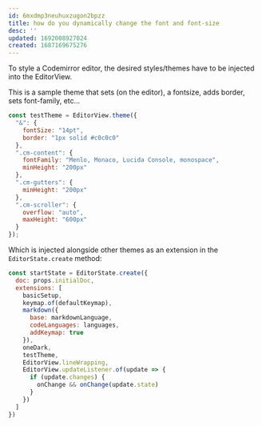 ```yaml
---
id: 6mxdmp3neuhuxzugon2bpzz
title: how do you dynamically change the font and font-size
desc: ''
updated: 1692008927024
created: 1687169675276
---
```


To style a Codemirror editor, the desired styles/themes have to be injected into the EditorView.

This is a sample theme that sets (on the editor), a fontsize, adds border, sets font-family, etc... 

```javascript
const testTheme = EditorView.theme({
  "&": {
    fontSize: "14pt",
    border: "1px solid #c0c0c0"
  },
  ".cm-content": {
    fontFamily: "Menlo, Monaco, Lucida Console, monospace",
    minHeight: "200px"
  },
  ".cm-gutters": {
    minHeight: "200px"
  },
  ".cm-scroller": {
    overflow: "auto",
    maxHeight: "600px"
  }
});
```
Which is injected alongside other themes as an extension in the `EditorState.create` method:

```javascript
const startState = EditorState.create({
  doc: props.initialDoc,
  extensions: [
    basicSetup,
    keymap.of(defaultKeymap),
    markdown({
      base: markdownLanguage,
      codeLanguages: languages,
      addKeymap: true
    }),
    oneDark,
    testTheme,
    EditorView.lineWrapping,
    EditorView.updateListener.of(update => {
      if (update.changes) {
        onChange && onChange(update.state)
      }
    })
  ]
})
```

